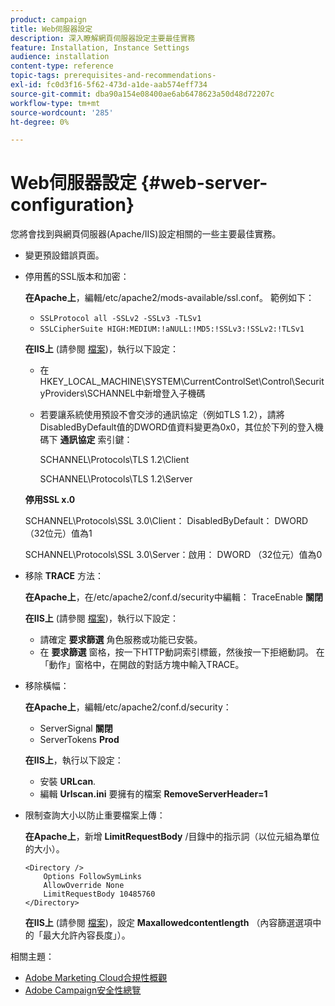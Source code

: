 ```yaml
---
product: campaign
title: Web伺服器設定
description: 深入瞭解網頁伺服器設定主要最佳實務
feature: Installation, Instance Settings
audience: installation
content-type: reference
topic-tags: prerequisites-and-recommendations-
exl-id: fc0d3f16-5f62-473d-a1de-aab574eff734
source-git-commit: dba90a154e08400ae6ab6478623a50d48d72207c
workflow-type: tm+mt
source-wordcount: '285'
ht-degree: 0%

---
```


# Web伺服器設定 {#web-server-configuration}



您將會找到與網頁伺服器(Apache/IIS)設定相關的一些主要最佳實務。

* 變更預設錯誤頁面。

* 停用舊的SSL版本和加密：

  **在Apache上**，編輯/etc/apache2/mods-available/ssl.conf。 範例如下：

   * `SSLProtocol all -SSLv2 -SSLv3 -TLSv1`
   * `SSLCipherSuite HIGH:MEDIUM:!aNULL:!MD5:!SSLv3:!SSLv2:!TLSv1`

  **在IIS上** (請參閱 [檔案](https://support.microsoft.com/en-us/kb/245030))，執行以下設定：

   * 在HKEY_LOCAL_MACHINE\SYSTEM\CurrentControlSet\Control\SecurityProviders\SCHANNEL中新增登入子機碼
   * 若要讓系統使用預設不會交涉的通訊協定（例如TLS 1.2），請將DisabledByDefault值的DWORD值資料變更為0x0，其位於下列的登入機碼下 **通訊協定** 索引鍵：

     SCHANNEL\Protocols\TLS 1.2\Client

     SCHANNEL\Protocols\TLS 1.2\Server

  **停用SSL x.0**

  SCHANNEL\Protocols\SSL 3.0\Client： DisabledByDefault： DWORD （32位元）值為1

  SCHANNEL\Protocols\SSL 3.0\Server：啟用： DWORD （32位元）值為0

* 移除 **TRACE** 方法：

  **在Apache上**，在/etc/apache2/conf.d/security中編輯： TraceEnable **關閉**

  **在IIS上** (請參閱 [檔案](https://www.iis.net/configreference/system.webserver/security/requestfiltering/verbs))，執行以下設定：

   * 請確定 **要求篩選** 角色服務或功能已安裝。
   * 在 **要求篩選** 窗格，按一下HTTP動詞索引標籤，然後按一下拒絕動詞。 在「動作」窗格中，在開啟的對話方塊中輸入TRACE。

* 移除橫幅：

  **在Apache上**，編輯/etc/apache2/conf.d/security：

   * ServerSignal **關閉**
   * ServerTokens **Prod**

  **在IIS上**，執行以下設定：

   * 安裝 **URLcan**.
   * 編輯 **Urlscan.ini** 要擁有的檔案 **RemoveServerHeader=1**

* 限制查詢大小以防止重要檔案上傳：

  **在Apache上**，新增 **LimitRequestBody** /目錄中的指示詞（以位元組為單位的大小）。

  ```
  <Directory />
      Options FollowSymLinks
      AllowOverride None
      LimitRequestBody 10485760
  </Directory>
  ```

  **在IIS上** (請參閱 [檔案](https://www.iis.net/configreference/system.webserver/security/requestfiltering/requestlimits))，設定 **Maxallowedcontentlength** （內容篩選選項中的「最大允許內容長度」）。

相關主題：

* [Adobe Marketing Cloud合規性概觀](https://experienceleague.adobe.com/en/docs/experience-platform/landing/governance-privacy-security/overview#privacy)
* [Adobe Campaign安全性總覽](https://experienceleague.adobe.com/en/docs/experience-platform/landing/governance-privacy-security/overview#security)
